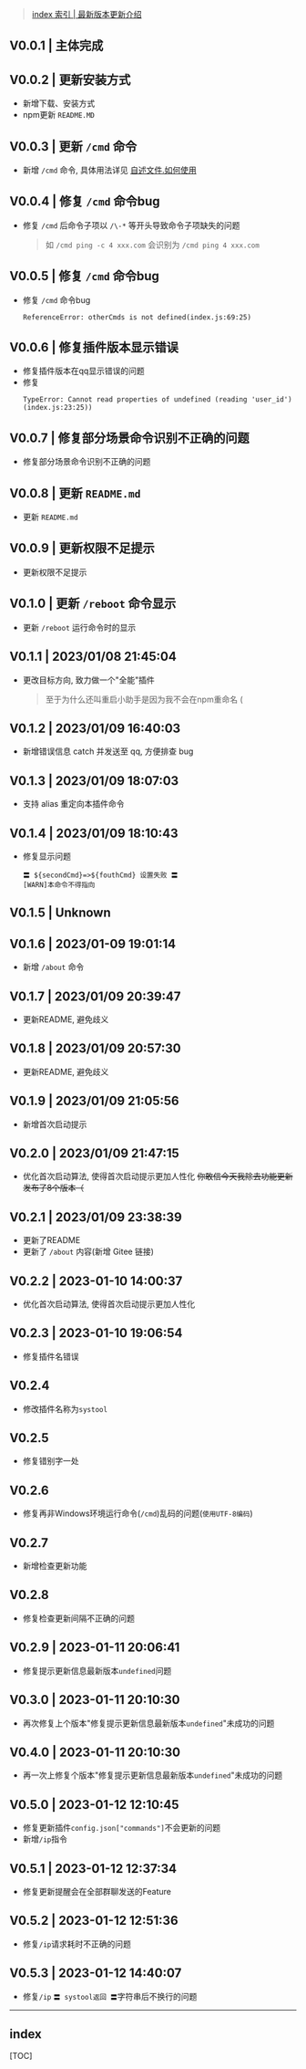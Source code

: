 <!---   For Author:
    1.  更新日志中的 “更新” 一般译为 “change”
        为了增加文件名可读性，文件命名一般使用小驼峰或连字符命名（推荐小驼峰)
        综上所述 “更新日志” 应译为 “changeLog”

    2.  H1 标题在 Github 中已被占用（就是被占用了，我也不想解释了）
        所以文档中的一级标题通通改为二级标题

    3.  为提高文档美观度以及可读性
        推荐在以下情况下加入空格:
            - 中文与英文之间
            - 英文括号与相邻字符之间
            - 代码块与相邻字符之间

    4.  Markdown 文档支持链接到标题，使用 `文档.md#标题` 即可
        所以    `具体用法详见 [自述文件.如何使用](README.md)`
        应改为  `具体用法详见 [自述文件.如何使用](README.md#如何使用)`
      > in line 46

    5.  版本号不规范
        详情参考 http://link.xicrosoft.ml/PzUci 本文（不对是注释）不做过多赘述

    6.  报错/指令示例等较长指令
        不建议使用 inline code
        最好用代码块，且需酌情使用引用 `>需要引用的内容`
      > 如 line 46 以及 line 51-53

    7.  段落与段落间/板块与板块间
        建议加入两行空格，增加可读性，也是为了符合规范

    8.  更新日志一般为近期更新在前啊啊啊啊啊啊啊啊啊啊啊啊啊
        要不然看最新内容还要翻到最后（这个你自己改吧，要不然我相当于帮你重写了一遍）
        还有索引我给你加上了，具体看 line 36 以及 line 135-end
        END | 剩下建议请前往对应文档查看 :( | Written By Xicrosoft. --->

> <a href="#index">index 索引 | 最新版本更新介绍</a>
## V0.0.1 | 主体完成


## V0.0.2 | 更新安装方式
* 新增下载、安装方式
* npm更新 `README.MD`


## V0.0.3 | 更新 `/cmd` 命令
* 新增 `/cmd` 命令, 具体用法详见 [自述文件.如何使用](README.md#如何使用)


## V0.0.4 | 修复 `/cmd` 命令bug
* 修复 `/cmd` 后命令子项以 `/\-*` 等开头导致命令子项缺失的问题
    > 如 `/cmd ping -c 4 xxx.com` 会识别为 `/cmd ping 4 xxx.com`


## V0.0.5 | 修复 `/cmd` 命令bug
* 修复 `/cmd` 命令bug
    ```
    ReferenceError: otherCmds is not defined(index.js:69:25)
    ```


## V0.0.6 | 修复插件版本显示错误
* 修复插件版本在qq显示错误的问题
* 修复
    ```
    TypeError: Cannot read properties of undefined (reading 'user_id')(index.js:23:25))
    ```


## V0.0.7 | 修复部分场景命令识别不正确的问题
* 修复部分场景命令识别不正确的问题


## V0.0.8 | 更新 `README.md`
* 更新 `README.md`


## V0.0.9 | 更新权限不足提示
* 更新权限不足提示


## V0.1.0 | 更新 `/reboot` 命令显示
* 更新 `/reboot` 运行命令时的显示


## V0.1.1 | 2023/01/08 21:45:04
* 更改目标方向, 致力做一个"全能"插件
  >至于为什么还叫重启小助手是因为我不会在npm重命名 (


## V0.1.2 | 2023/01/09 16:40:03
* 新增错误信息 catch 并发送至 qq, 方便排查 bug


## V0.1.3 | 2023/01/09 18:07:03
* 支持 alias 重定向本插件命令


## V0.1.4 | 2023/01/09 18:10:43
* 修复显示问题
  ```
  〓 ${secondCmd}=>${fouthCmd} 设置失败 〓
  [WARN]本命令不得指向
  ```


## V0.1.5 | Unknown


## V0.1.6 | 2023/01-09 19:01:14
* 新增 `/about` 命令


## V0.1.7 | 2023/01/09 20:39:47
* 更新README, 避免歧义


## V0.1.8 | 2023/01/09 20:57:30
* 更新README, 避免歧义


## V0.1.9 | 2023/01/09 21:05:56
* 新增首次启动提示


## V0.2.0 | 2023/01/09 21:47:15
* 优化首次启动算法, 使得首次启动提示更加人性化
~~你敢信今天我除去功能更新发布了8个版本（~~


## V0.2.1 | 2023/01/09 23:38:39
* 更新了README
* 更新了 `/about` 内容(新增 Gitee 链接)

## V0.2.2 | 2023-01-10 14:00:37
* 优化首次启动算法, 使得首次启动提示更加人性化

## V0.2.3 | 2023-01-10 19:06:54
* 修复插件名错误

## V0.2.4
* 修改插件名称为`systool`

## V0.2.5
* 修复错别字一处

## V0.2.6
* 修复再非Windows环境运行命令(`/cmd`)乱码的问题(`使用UTF-8编码`)

## V0.2.7
* 新增检查更新功能

## V0.2.8
* 修复检查更新间隔不正确的问题

## V0.2.9 | 2023-01-11 20:06:41
* 修复提示更新信息最新版本`undefined`问题

## V0.3.0 | 2023-01-11 20:10:30
* 再次修复上个版本"修复提示更新信息最新版本`undefined`"未成功的问题
  
## V0.4.0 | 2023-01-11 20:10:30
* 再一次上修复个版本"修复提示更新信息最新版本`undefined`"未成功的问题

## V0.5.0 | 2023-01-12 12:10:45
* 修复更新插件`config.json["commands"]`不会更新的问题
* 新增`/ip`指令

## V0.5.1 | 2023-01-12 12:37:34
* 修复更新提醒会在全部群聊发送的Feature

## V0.5.2 | 2023-01-12 12:51:36
* 修复`/ip`请求耗时不正确的问题

## V0.5.3 | 2023-01-12 14:40:07
* 修复`/ip` `〓 systool返回 〓`字符串后不换行的问题

---
## index
[TOC]
